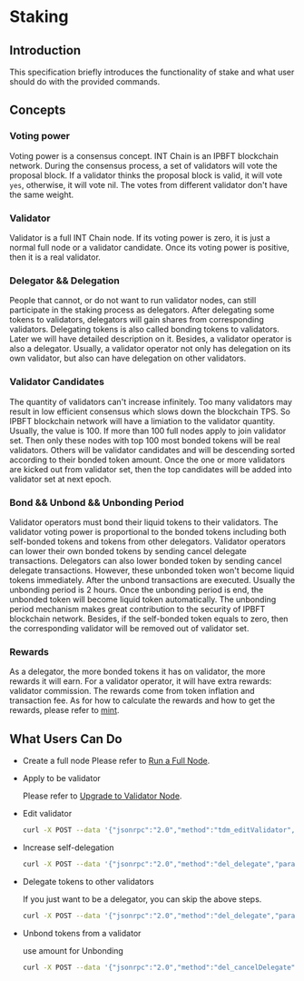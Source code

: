 # Staking

## Introduction

This specification briefly introduces the functionality of stake and what user should do with the provided commands.

## Concepts

### Voting power

Voting power is a consensus concept. INT Chain is an IPBFT blockchain network. During the consensus process, a set of validators will vote the proposal block. If a validator thinks the proposal block is valid, it will vote `yes`, otherwise, it will vote nil. The votes from different validator don't have the same weight. 

### Validator

Validator is a full INT Chain node. If its voting power is zero, it is just a normal full node or a validator candidate. Once its voting power is positive, then it is a real validator.

### Delegator && Delegation

People that cannot, or do not want to run validator nodes, can still participate in the staking process as delegators. After delegating some tokens to validators, delegators will gain shares from corresponding validators. Delegating tokens is also called bonding tokens to validators. Later we will have detailed description on it. Besides, a validator operator is also a delegator. Usually, a validator operator not only has delegation on its own validator, but also can have delegation on other validators.


### Validator Candidates

The quantity of validators can't increase infinitely. Too many validators may result in low efficient consensus which slows down the blockchain TPS. So IPBFT blockchain network will have a limiation to the validator quantity. Usually, the value is 100. If more than 100 full nodes apply to join validator set. Then only these nodes with top 100 most bonded tokens will be real validators. Others will be validator candidates and will be descending sorted according to their bonded token amount. Once the one or more validators are kicked out from validator set, then the top candidates will be added into validator set at next epoch.

### Bond && Unbond && Unbonding Period

Validator operators must bond their liquid tokens to their validators. The validator voting power is proportional to the bonded tokens including both self-bonded tokens and tokens from other delegators. Validator operators can lower their own bonded tokens by sending cancel delegate transactions. Delegators can also lower bonded token by sending cancel delegate transactions. However, these unbonded token won't become liquid tokens immediately. After the unbond transactions are executed. Usually the unbonding period is 2 hours. Once the unbonding period is end, the unbonded token will become liquid token automatically. The unbonding period mechanism makes great contribution to the security of IPBFT blockchain network. Besides, if the self-bonded token equals to zero, then the corresponding validator will be removed out of validator set.


### Rewards
  
As a delegator, the more bonded tokens it has on validator, the more rewards it will earn. For a validator operator, it will have extra rewards: validator commission. The rewards come from token inflation and transaction fee. As for how to calculate the rewards and how to get the rewards, please refer to [mint](mint.md).

## What Users Can Do

- Create a full node
  Please refer to [Run a Full Node](../getting-started/3-mainnet.md#full-node).

- Apply to be validator

  Please refer to [Upgrade to Validator Node](../getting-started/3-mainnet.md#become-a-validator).

- Edit validator 

  ```bash
  curl -X POST --data '{"jsonrpc":"2.0","method":"tdm_editValidator","params":["INT3DAT2JhRUJpSVC64uyCXqRM9UcsYU", "INT Super Validator", "https://intchain.io", "E1573E268A818503", "INT to the moon"],"id":1}' -H 'content-type: application/json;' http://127.0.0.1:8556/testnet
  ```

- Increase self-delegation

  ```bash
  curl -X POST --data '{"jsonrpc":"2.0","method":"del_delegate","params":["INT3DAT2JhRUJpSVC64uyCXqRM9UcsYU", "INT3DAT2JhRUJpSVC64uyCXqRM9UcsYU", "0x152d02c7e14af6800000"],"id":1}' -H 'content-type: application/json;' http://127.0.0.1:8556/testnet
  ```

- Delegate tokens to other validators

  If you just want to be a delegator, you can skip the above steps.

  ```bash
  curl -X POST --data '{"jsonrpc":"2.0","method":"del_delegate","params":["INT3CpFuk2cJ1te9WZV1w8Y3wkQCcA5Z", "INT3DAT2JhRUJpSVC64uyCXqRM9UcsYU", "0x152d02c7e14af6800000"],"id":1}' -H 'content-type: application/json;' http://127.0.0.1:8556/testnet
  ```

- Unbond tokens from a validator

  use amount for Unbonding

  ```bash
  curl -X POST --data '{"jsonrpc":"2.0","method":"del_cancelDelegate","params":["INT3CpFuk2cJ1te9WZV1w8Y3wkQCcA5Z", "INT3DAT2JhRUJpSVC64uyCXqRM9UcsYU", "0x152d02c7e14af6800000"],"id":1}' -H 'content-type: application/json;' http://127.0.0.1:8556/testnet
  ```
